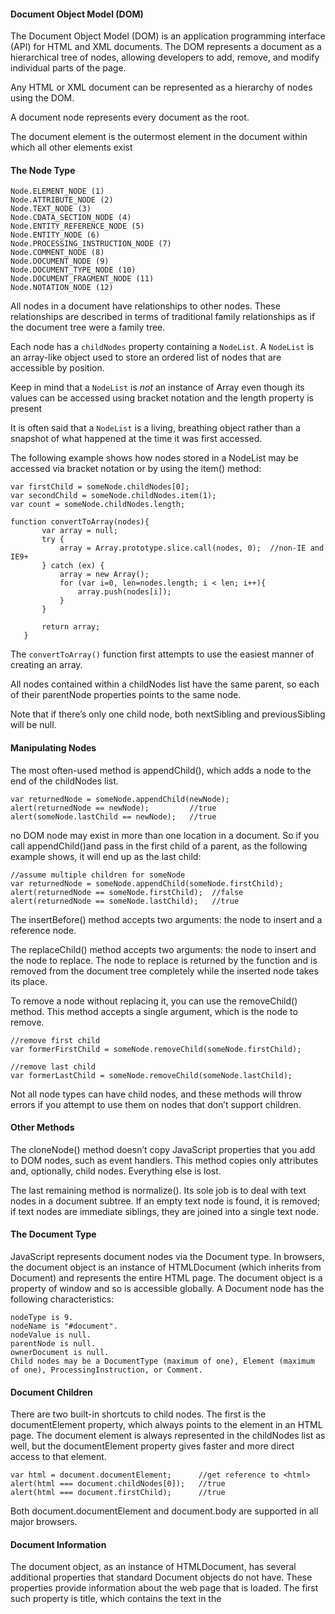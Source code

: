 #### Document Object Model (DOM)

The Document Object Model (DOM) is an application programming interface (API) for HTML and XML documents. The DOM represents a document as a hierarchical tree of nodes, allowing developers to add, remove, and modify individual parts of the page.

Any HTML or XML document can be represented as a hierarchy of nodes using the DOM.

A document node represents every document as the root. 

The document element is the outermost element in the document within which all other elements exist

#### The Node Type

	Node.ELEMENT_NODE (1)
	Node.ATTRIBUTE_NODE (2)
	Node.TEXT_NODE (3)
	Node.CDATA_SECTION_NODE (4)
	Node.ENTITY_REFERENCE_NODE (5)
	Node.ENTITY_NODE (6)
	Node.PROCESSING_INSTRUCTION_NODE (7)
	Node.COMMENT_NODE (8)
	Node.DOCUMENT_NODE (9)
	Node.DOCUMENT_TYPE_NODE (10)
	Node.DOCUMENT_FRAGMENT_NODE (11)
	Node.NOTATION_NODE (12)

All nodes in a document have relationships to other nodes. These relationships are described in terms of traditional family relationships as if the document tree were a family tree.

Each node has a `childNodes` property containing a `NodeList`. A `NodeList` is an array-like object used to store an ordered list of nodes that are accessible by position.

Keep in mind that a `NodeList` is *not* an instance of Array even though its values can be accessed using bracket notation and the length property is present

It is often said that a `NodeList` is a living, breathing object rather than a snapshot of what happened at the time it was first accessed.

The following example shows how nodes stored in a NodeList may be accessed via bracket notation or by using the item() method:

    var firstChild = someNode.childNodes[0];
    var secondChild = someNode.childNodes.item(1);
    var count = someNode.childNodes.length;

    function convertToArray(nodes){
           var array = null;
           try {
               array = Array.prototype.slice.call(nodes, 0);  //non-IE and IE9+
           } catch (ex) {
               array = new Array();
               for (var i=0, len=nodes.length; i < len; i++){
                   array.push(nodes[i]);
               }
           }

           return array;
       }

The `convertToArray()` function first attempts to use the easiest manner of creating an array.

All nodes contained within a childNodes list have the same parent, so each of their parentNode properties points to the same node.

Note that if there’s only one child node, both nextSibling and previousSibling will be null.

#### Manipulating Nodes

The most often-used method is appendChild(), which adds a node to the end of the childNodes list.

	var returnedNode = someNode.appendChild(newNode);
	alert(returnedNode == newNode);         //true
	alert(someNode.lastChild == newNode);   //true

no DOM node may exist in more than one location in a document. So if you call appendChild()and pass in the first child of a parent, as the following example shows, it will end up as the last child:

	//assume multiple children for someNode
	var returnedNode = someNode.appendChild(someNode.firstChild);
	alert(returnedNode == someNode.firstChild);  //false
	alert(returnedNode == someNode.lastChild);   //true

The insertBefore() method accepts two arguments: the node to insert and a reference node.

The replaceChild() method accepts two arguments: the node to insert and the node to replace. The node to replace is returned by the function and is removed from the document tree completely while the inserted node takes its place.

To remove a node without replacing it, you can use the removeChild() method. This method accepts a single argument, which is the node to remove. 

	//remove first child
	var formerFirstChild = someNode.removeChild(someNode.firstChild);
	                   
	//remove last child
	var formerLastChild = someNode.removeChild(someNode.lastChild);

Not all node types can have child nodes, and these methods will throw errors if you attempt to use them on nodes that don’t support children.

#### Other Methods

The cloneNode() method doesn’t copy JavaScript properties that you add to DOM nodes, such as event handlers. This method copies only attributes and, optionally, child nodes. Everything else is lost.

The last remaining method is normalize(). Its sole job is to deal with text nodes in a document subtree. If an empty text node is found, it is removed; if text nodes are immediate siblings, they are joined into a single text node.

#### The Document Type

JavaScript represents document nodes via the Document type. In browsers, the document object is an instance of HTMLDocument (which inherits from Document) and represents the entire HTML page. The document object is a property of window and so is accessible globally. A Document node has the following characteristics:

	nodeType is 9.
	nodeName is "#document".
	nodeValue is null.
	parentNode is null.
	ownerDocument is null.
	Child nodes may be a DocumentType (maximum of one), Element (maximum of one), ProcessingInstruction, or Comment.

#### Document Children

There are two built-in shortcuts to child nodes. The first is the documentElement property, which always points to the <html> element in an HTML page. The document element is always represented in the childNodes list as well, but the documentElement property gives faster and more direct access to that element. 

	var html = document.documentElement;      //get reference to <html>
	alert(html === document.childNodes[0]);   //true
	alert(html === document.firstChild);      //true

Both document.documentElement and document.body are supported in all major browsers.

#### Document Information

The document object, as an instance of HTMLDocument, has several additional properties that standard Document objects do not have. These properties provide information about the web page that is loaded. The first such property is title, which contains the text in the <title> element and is displayed in the title bar or tab of the browser window. This property can be used to retrieve the current page title and to change the page title such that the changes are reflected in the

The next three properties are all related to the request for the web page: URL, domain, and referrer. The URL property contains the complete URL of the page (the URL in the address bar), the domain property contains just the domain name of the page, and the referrer property gives the URL of the page that linked to this page.

#### Locating Elements

Perhaps the most common DOM activity is to retrieve references to a specific element or sets of elements to perform certain operations. This capability is provided via a number of methods on the document object. The Document type provides two methods to this end: getElementById() and getElementsByTagName().

The getElementById() method accepts a single argument — the ID of an element to retrieve — and returns the element if found, or null if an element with that ID doesn’t exist. The ID must be an exact match, including character case, to the id attribute of an element on the page.

The getElementsByTagName() method is another commonly used method for retrieving element references. It accepts a single argument — the tag name of the elements to retrieve — and returns a NodeList containing zero or more elements. In HTML documents, this method returns an HTMLCollection object, which is very similar to a NodeList in that it is considered a “live” collection. For example, the following code retrieves all <img> elements in the page and returns an HTMLCollection:

	var images = document.getElementsByTagName("img");

The HTMLCollection object has an additional method, namedItem(), that lets you reference an item in the collection via its name attribute. For example, suppose you had the following <img> element in a page:

	<img src="myimage.gif" name="myImage">

A reference to this <img> element can be retrieved from the images variable like this:

	var myImage = images.namedItem("myImage");

You can also access named items by using bracket notation, as shown in the following example:

	var myImage = images["myImage"];


#### Document Writing

One of the older capabilities of the document object is the ability to write to the output stream of a web page. This capability comes in the form of four methods: write(), writeln(), open(), and close(). The write() and writeln() methods each accept a string argument to write to the output stream. write() simply adds the text as is, whereas writeln() appends a new-line character (\n) to the end of the string. 

The open() and close() methods are used to open and close the web page output stream, respectively. Neither method is required to be used when write() or writeln() is used during the course of page loading.

#### The Element Type

The Element type represents an XML or HTML element, providing access to information such as its tag name, children, and attributes. An Element node has the following characteristics:

	nodeType is 1.
	nodeName is the element’s tag name.
	nodeValue is null.
	parentNode may be a Document or Element.
	Child nodes may be Element, Text, Comment, ProcessingInstruction, CDATASection, or EntityReference.


	var div = document.getElementById("myDiv");
	alert(div.tagName);    //"DIV"
	alert(div.tagName == div.nodeName);   //true

#### HTML Elements

All HTML elements are represented by the HTMLElement type, either directly or through subtyping. The HTMLElement inherits directly from Element and adds several properties. Each property represents one of the following standard attributes that are available on every HTML element:

- id — A unique identifier for the element in the document.
- title — Additional information about the element, typically represented as a tooltip.
- lang — The language code for the contents of the element (rarely used).
- dir — The direction of the language, "ltr" (left-to-right) or "rtl" (right-to-left); also rarely used.
- className — The equivalent of the class attribute, which is used to specify CSS classes on an element. 	

	<div id="myDiv" class="bd" title="Body text" lang="en" dir="ltr"></div>

All of the information specified by this element may be retrieved using the following JavaScript code:

	var div = document.getElementById("myDiv");
	alert(div.id);         //"myDiv"
	alert(div.className);  //"bd"
	alert(div.title);      //"Body text"
	alert(div.lang);       //"en"
	alert(div.dir);        //"ltr"

Assigning new values to properties:

	div.id = "someOtherId";
	div.className = "ft";
	div.title = "Some other text";
	div.lang = "fr";
	div.dir ="rtl";	

Not all of the properties effect changes on the page when overwritten. Changes to id or lang will be transparent to the user (assuming no CSS styles are based on these values), whereas changes to title will be apparent only when the mouse is moved over the element.	

####  Getting Attributes

The three primary DOM methods for working with attributes are getAttribute(), setAttribute(), and removeAttribute(). 

	var div = document.getElementById("myDiv");
	alert(div.getAttribute("id"));         //"myDiv"
	alert(div.getAttribute("class"));      //"bd"
	alert(div.getAttribute("title"));      //"Body text"
	alert(div.getAttribute("lang"));       //"en"
	alert(div.getAttribute("dir"));        //"ltr"

The getAttribute() method can also retrieve the value of custom attributes that aren’t part of the formal HTML language. 

Note that attribute names are case-insensitive, so "ID" and "id" are considered the same attribute. Also note that, according to HTML5, custom attributes should be prepended with data- in order to validate.

### Setting Attributes

setAttribute() accepts two arguments: the name of the attribute to set and the value to set it to. If the attribute already exists, setAttribute() replaces its value with the one specified; if the attribute doesn’t exist, setAttribute() creates it and sets its value. 

	div.setAttribute("id", "someOtherId");
	div.setAttribute("class", "ft");
	div.setAttribute("title", "Some other text");
	div.setAttribute("lang","fr");
	div.setAttribute("dir", "rtl");

### Removing Attributes

removeAttribute(), which removes the attribute from the element altogether. This does more than just clear the attribute’s value; it completely removes the attribute from the element

### The attributes Property

The Element type is the only DOM node type that uses the attributes property. The attributes property contains a NamedNodeMap, which is a “live” collection similar to a NodeList. Every attribute on an element is represented by an Attr node, each of which is stored in the NamedNodeMap object. A NamedNodeMap object has the following methods:

- getNamedItem(name) — Returns the node whose nodeName property is equal to name.

- removeNamedItem(name) — Removes the node whose nodeName property is equal to name from the list.

- setNamedItem(node) — Adds the node to the list, indexing it by its 
nodeName property.

- item(pos) — Returns the node in the numerical position pos.

To retrieve id attribute of an element:

	var id = element.attributes.getNamedItem("id").nodeValue;

Shorthand code:

	var id = element.attributes["id"].nodeValue;

It’s possible to use this notation to set attribute values as well, retrieving the attribute node and then setting the nodeValue to a new value, as this example shows:

	element.attributes["id"].nodeValue = "someOtherId";	

The removeNamedItem() method functions the same as the removeAttribute() method on the element — it simply removes the attribute with the given name. The following example shows how the sole difference is that removeNamedItem() returns the Attr node that represented the attribute:

	var oldAttr = element.attributes.removeNamedItem("id");

The setNamedItem() is a rarely used method that allows you to add a new attribute to the element by passing in an attribute node, as shown in this example:

	element.attributes.setNamedItem(newAttr);

Generally speaking, because of their simplicity, the getAttribute(), removeAttribute(), and setAttribute() methods are preferred to using any of the preceding attributes methods.

The one area where the attributes property is useful is to iterate over the attributes on an element. This is done most often when serializing a DOM structure into an XML or HTML string. 

### Creating Elements

New elements can be created by using the document.createElement() method. This method accepts a single argument, which is the tag name of the element to create.

	var div = document.createElement("div");

	div.id = "myNewDiv";
	div.className = "box";

The element can be added to the document tree using appendChild(), insertBefore(), or replaceChild(). The following code adds the newly created element to the document’s <body> element:

	document.body.appendChild(div);

Once the element has been added to the document tree, the browser renders it immediately. Any changes to the element after this point are immediately reflected by the browser.

